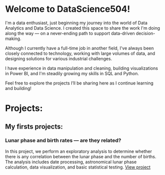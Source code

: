 # Welcome to DataScience504!

I'm a data enthusiast, just beginning my journey into the world of Data Analytics and Data Science. I created this space to share the work I'm doing along the way — on a never-ending path to support data-driven decision-making.

Although I currently have a full-time job in another field, I've always been closely connected to technology, working with large volumes of data, and designing solutions for various industrial challenges.

I have experience in data manipulation and cleaning, building visualizations in Power BI, and I'm steadily growing my skills in SQL and Python.

Feel free to explore the projects I’ll be sharing here as I continue learning and building!

# Projects:

## My firsts projects:
### Lunar phase and birth rates — are they related?
In this project, we perform an exploratory analysis to determine whether there is any correlation between the lunar phase and the number of births.
The analysis includes date processing, astronomical lunar phase calculation, data visualization, and basic statistical testing.
[View project](https://github.com/DataScience504/moon-phase-birth-analysis)

